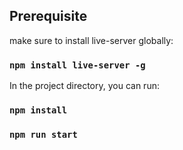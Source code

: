 ## Prerequisite

make sure to install live-server globally:

### `npm install live-server -g`

In the project directory, you can run:

### `npm install`

### `npm run start`
